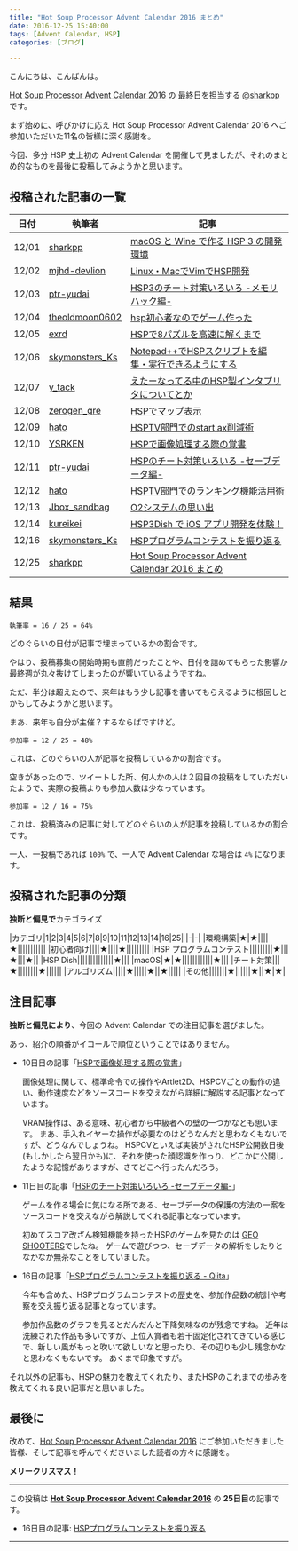 ```yaml
---
title: "Hot Soup Processor Advent Calendar 2016 まとめ"
date: 2016-12-25 15:40:00
tags: [Advent Calendar, HSP]
categories: [ブログ]

---
```


こんにちは、こんばんは。

[Hot Soup Processor Advent Calendar 2016](http://qiita.com/advent-calendar/2016/hsp) の 最終日を担当する [@sharkpp](https://twitter.com/sharkpp) です。

まず始めに、呼びかけに応え Hot Soup Processor Advent Calendar 2016 へご参加いただいた11名の皆様に深く感謝を。

今回、多分 HSP 史上初の Advent Calendar を開催して見ましたが、それのまとめ的なものを最後に投稿してみようかと思います。

## 投稿された記事の一覧

|日付|執筆者|記事|
|-|-|-|
|12/01|[sharkpp](http://qiita.com/sharkpp)|[macOS と Wine で作る HSP 3 の開発環境](http://www.sharkpp.net/blog/2016/12/01/hsp-advent-calendar-2016-1st-day.html)|
|12/02|[mjhd-devlion](http://qiita.com/mjhd-devlion)|[Linux・MacでVimでHSP開発](http://qiita.com/mjhd-devlion/items/375ea9894294919380fd)|
|12/03|[ptr-yudai](http://qiita.com/ptr-yudai)|[HSP3のチート対策いろいろ -メモリハック編-](http://qiita.com/ptr-yudai/items/3b834cd1765adb17ba96)|
|12/04|[theoldmoon0602](http://qiita.com/theoldmoon0602)|[hsp初心者なのでゲーム作った](http://furutsuki.hatenablog.com/entry/2016/12/03/231056)|
|12/05|[exrd](http://qiita.com/exrd)|[HSPで8パズルを高速に解くまで](http://qiita.com/exrd/items/8bc0be17a15ff77d3754)|
|12/06|[skymonsters_Ks](http://qiita.com/skymonsters_Ks)|[Notepad++でHSPスクリプトを編集・実行できるようにする](http://uchitsukushi2.hatenablog.jp/entry/advent-calendar-2016-hsp-06)|
|12/07|[y_tack](http://qiita.com/y_tack)|[えたーなってる中のHSP製インタプリタについてとか](http://qiita.com/y_tack/items/b31b039ba236d962cf32)|
|12/08|[zerogen_gre](http://qiita.com/zerogen_gre)|[HSPでマップ表示](http://hspcube.blogspot.jp/2016/12/hsp.html)|
|12/09|[hato](http://qiita.com/hato)|[HSPTV部門でのstart.ax削減術](http://qiita.com/hato/items/7b720e87a408a6ab147a)|
|12/10|[YSRKEN](http://qiita.com/YSRKEN)|[HSPで画像処理する際の覚書](http://qiita.com/YSRKEN/items/c3a69959c88cc56785a1)|
|12/11|[ptr-yudai](http://qiita.com/ptr-yudai)|[HSPのチート対策いろいろ -セーブデータ編-](http://qiita.com/ptr-yudai/items/d1583e3206eca1637fea)|
|12/12|[hato](http://qiita.com/hato)|[HSPTV部門でのランキング機能活用術](http://qiita.com/hato/items/0d509766e62817da413c)|
|12/13|[Jbox_sandbag](http://qiita.com/Jbox_sandbag)|[O2システムの思い出](http://hspboxinggame.blogspot.jp/2013/03/o2.html)|
|12/14|[kureikei](http://qiita.com/kureikei)|[HSP3Dish で iOS アプリ開発を体験！](http://pronama.azurewebsites.net/2016/12/14/hsp3dish/)|
|12/16|[skymonsters_Ks](http://qiita.com/skymonsters_Ks)|[HSPプログラムコンテストを振り返る](http://qiita.com/skymonsters_Ks/items/ad28c7a21ea55d2bbed8)|
|12/25|[sharkpp](http://qiita.com/sharkpp)|[Hot Soup Processor Advent Calendar 2016 まとめ](http://www.sharkpp.net/blog/2016-12-25-hsp-advent-calendar-2016-25th-day.html)|

## 結果

`執筆率 = 16 / 25 = 64%`

どのぐらいの日付が記事で埋まっているかの割合です。

やはり、投稿募集の開始時期も直前だったことや、日付を詰めてもらった影響か最終週が丸々抜けてしまったのが響いているようですね。

ただ、半分は超えたので、来年はもう少し記事を書いてもらえるように根回しとかもしてみようかと思います。

まあ、来年も自分が主催？するならばですけど。

`参加率 = 12 / 25 = 48%`

これは、どのぐらいの人が記事を投稿しているかの割合です。

空きがあったので、ツイートした所、何人かの人は２回目の投稿をしていただいたようで、実際の投稿よりも参加人数は少なっています。

`参加率 = 12 / 16 = 75%`

これは、投稿済みの記事に対してどのぐらいの人が記事を投稿しているかの割合です。

一人、一投稿であれば `100%` で、一人で Advent Calendar な場合は `4%` になります。

## 投稿された記事の分類

**独断と偏見で**カテゴライズ

|カテゴリ|1|2|3|4|5|6|7|8|9|10|11|12|13|14|16|25|
|-|-|
|環境構築|★|★||||★|||||||||||
|初心者向け||||★||||★|||||||||
|HSP プログラムコンテスト|||||||||★|||★|||★||
|HSP Dish||||||||||||||★|||
|macOS|★|★||||||||||||★|||
|チート対策|||★||||||||★||||||
|アルゴリズム|||||★|||||★||★|||||
|その他|||||||★||||||★||★|★|

## 注目記事

**独断と偏見により**、今回の Advent Calendar での注目記事を選びました。

あっ、紹介の順番がイコールで順位ということではありません。

* 10日目の記事「[HSPで画像処理する際の覚書](http://qiita.com/YSRKEN/items/c3a69959c88cc56785a1)」

  画像処理に関して、標準命令での操作やArtlet2D、HSPCVごとの動作の違い、動作速度などをソースコードを交えながら詳細に解説する記事となっています。

  VRAM操作は、ある意味、初心者から中級者への壁の一つかなとも思います。
  まあ、手入れイヤーな操作が必要なのはどうなんだと思わなくもないですが、どうなんでしょうね。
  HSPCVといえば実装がされたHSP公開数日後(もしかしたら翌日かも)に、それを使った顔認識を作っり、どこかに公開したような記憶がありますが、さてどこへ行ったんだろう。

* 11日目の記事「[HSPのチート対策いろいろ -セーブデータ編-](http://qiita.com/ptr-yudai/items/d1583e3206eca1637fea)」

  ゲームを作る場合に気になる所である、セーブデータの保護の方法の一案をソースコードを交えながら解説してくれる記事となっています。

  初めてスコア改ざん検知機能を持ったHSPのゲームを見たのは [GEO SHOOTERS](http://www.vector.co.jp/soft/win95/game/se093109.html)でしたね。
  ゲームで遊びつつ、セーブデータの解析をしたりとなかなか無茶なことをしていました。

* 16日の記事「[HSPプログラムコンテストを振り返る - Qiita](http://qiita.com/skymonsters_Ks/items/ad28c7a21ea55d2bbed8)」

  今年も含めた、HSPプログラムコンテストの歴史を、参加作品数の統計や考察を交え振り返る記事となっています。

  参加作品数のグラフを見るとだんだんと下降気味なのが残念ですね。
  近年は洗練された作品も多いですが、上位入賞者も若干固定化されてきている感じで、新しい風がもっと吹いて欲しいなと思ったり、その辺りも少し残念かなと思わなくもないです。
  あくまで印象ですが。


それ以外の記事も、HSPの魅力を教えてくれたり、またHSPのこれまでの歩みを教えてくれる良い記事だと思いました。

## 最後に

改めて、[Hot Soup Processor Advent Calendar 2016](http://qiita.com/advent-calendar/2016/hsp) にご参加いただきました皆様、そして記事を呼んでくださいました読者の方々に感謝を。

**メリークリスマス！**

<hr />

この投稿は **[Hot Soup Processor Advent Calendar 2016](http://qiita.com/advent-calendar/2016/hsp)** の **25日目**の記事です。

* 16日目の記事: [HSPプログラムコンテストを振り返る](http://qiita.com/skymonsters_Ks/items/ad28c7a21ea55d2bbed8)

<hr />
